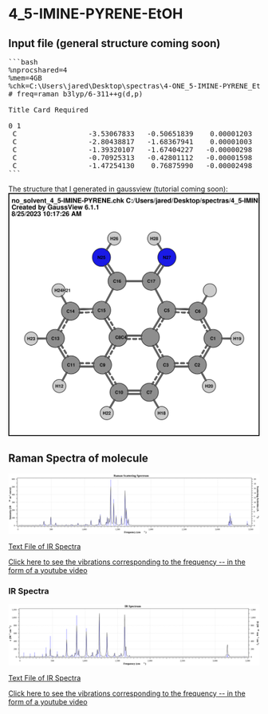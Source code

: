 # 4_5-IMINE-PYRENE-EtOH

## Input file (general structure coming soon)

<pre>
```bash
%nprocshared=4
%mem=4GB
%chk=C:\Users\jared\Desktop\spectras\4-ONE_5-IMINE-PYRENE_EtOH\solvent\4_5-IMINE-PYRENE.chk
# freq=raman b3lyp/6-311++g(d,p)

Title Card Required

0 1 
 C                 -3.53067833   -0.50651839    0.00001203
 C                 -2.80438817   -1.68367941    0.00001003
 C                 -1.39320107   -1.67404227   -0.00000298
 C                 -0.70925313   -0.42801112   -0.00001598
 C                 -1.47254130    0.76875990   -0.00002498
```
</pre>

The structure that I generated in gaussview (tutorial coming soon):
![SVG Image](4_5-IMINE-PYRENE.svg)

## Raman Spectra of molecule

![RAMAN Spectra](4_5-IMINE-PYRENE_EtOH_RAMAN.svg)  

[Text File of IR Spectra](./4_5-IMINE-PYRENE_EtOH_RAMAN.txt)  

[Click here to see the vibrations corresponding to the frequency -- in the form of a youtube video](https://youtu.be/WoUj-lxuMKM)  

### IR Spectra
![IR Spectra](4_5-IMINE-PYRENE_EtOH_IR.svg)  

[Text File of IR Spectra](./4_5-IMINE-PYRENE_EtOH_IR.txt)  

[Click here to see the vibrations corresponding to the frequency -- in the form of a youtube video](https://youtu.be/WoUj-lxuMKM)
